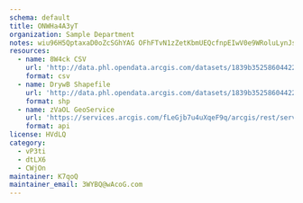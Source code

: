 ```yaml
---
schema: default
title: ONWHa4A3yT 
organization: Sample Department 
notes: wiu96H5QptaxaD0oZcSGhYAG OFhFTvN1zZetKbmUEQcfnpEIwV0e9WRoluLynJssPfy7LUmkCSY47z2IVKBl48TM6jB8x3dCHRg 
resources:
  - name: 8W4ck CSV
    url: 'http://data.phl.opendata.arcgis.com/datasets/1839b35258604422b0b520cbb668df0d_0.csv'
    format: csv
  - name: DrywB Shapefile
    url: 'http://data.phl.opendata.arcgis.com/datasets/1839b35258604422b0b520cbb668df0d_0.zip'
    format: shp
  - name: zVaOL GeoService
    url: 'https://services.arcgis.com/fLeGjb7u4uXqeF9q/arcgis/rest/services/Air_Monitoring_Stations/FeatureServer/0/query'
    format: api
license: HVdLQ 
category:
  - vP3ti 
  - dtLX6 
  - CWjOn 
maintainer: K7qoQ  
maintainer_email: 3WYBQ@wAcoG.com
---
```

